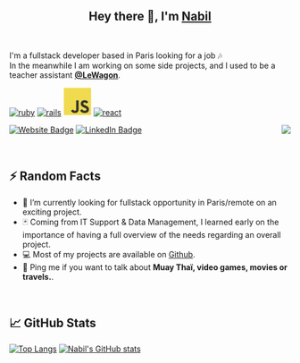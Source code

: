<h2 align="center">Hey there 👋, I'm <a href="http://www.nabil-labrazi.com/">Nabil</a></h2>
<br>
<p>I'm a fullstack developer based in Paris looking for a job 🎶
  <br>
In the meanwhile I am working on some side projects, and I used to be a teacher assistant <strong><a href="https://lewagon.com/">@LeWagon</a></strong>.</p>

<p>
  <a href="https://www.ruby-lang.org/en/"><img src="https://cdn.iconscout.com/icon/free/png-256/ruby-47-1175102.png" alt="ruby" width="50" height="50"/></a>
  <a href="https://rubyonrails.org/"><img src="https://www.iconattitude.com/icons/open_icon_library/apps/png/256/development-ruby_on_rails.png" alt="rails" width="50" height="50"/></a>
  <a href="https://developer.mozilla.org/en-US/docs/Learn/JavaScript/First_steps/What_is_JavaScript"><img src="https://raw.githubusercontent.com/devicons/devicon/ac557d6ff33ff370a5db99f97aeab35ea5c67fbd/icons/javascript/javascript-original.svg" alt="javascript" width="50" height="50"/></a>
  <a href="https://reactjs.org/"><img src="https://cdn2.iconfinder.com/data/icons/designer-skills/128/react-512.png" alt="react" width="50" height="50"/></a>
<br>
<p>
  <a href="http://www.nabil-labrazi.com"><img src="https://img.shields.io/badge/-nabillabrazi.com-4E69C8?style=flat-square&amp;labelColor=4E69C8&amp;logo=Firefox&amp;link=https://stanleylim.me" alt="Website Badge"></a>
  <a href="https://fr.linkedin.com/in/nabil-labrazi-a0a97a1a6"><img src="https://img.shields.io/badge/-@nabillabrazi-0077B5?style=flat-square&amp;labelColor=0077B5&amp;logo=LinkedIn&amp;link=https://www.linkedin.com/in/serbis/" alt="LinkedIn Badge"></a>
  <img align="right" src="https://img.devrant.com/devrant/rant/r_280189_VvYDY.gif" />
</p>

<br>

<h2>⚡️ Random Facts</h2>
<ul>
  <li>🧭   I’m currently looking for fullstack opportunity in Paris/remote on an exciting project.</li>
  <li>🃏   Coming from IT Support & Data Management, I learned early on the importance of having a full overview of the needs regarding an overall project.</li>
  <li>💻   Most of my projects are available on <a href="https://github.com/nlabrazi?tab=repositories">Github</a>.</li>
  <li>💬   Ping me if you want to talk about <strong>Muay Thaï, video games, movies or travels.</strong>.</li>
</ul>

<br>

## &#x1f4c8; GitHub Stats

[![Top Langs](https://github-readme-stats.vercel.app/api/top-langs/?username=nlabrazi)](https://github.com/nlabrazi/github-readme-stats)
[![Nabil's GitHub stats](https://github-readme-stats.vercel.app/api?username=nlabrazi)](https://github.com/nlabrazi/github-readme-stats)
